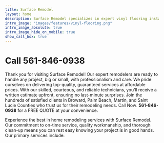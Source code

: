 ```yaml
---
title: Surface Remodel
layout: home
description: Surface Remodel specializes in expert vinyl flooring installation. We are a family-owned business with decades of experience, dedicated to providing top-quality remodeling services.
intro_image: "images/features/vinyl-flooring.png"
intro_image_absolute: true
intro_image_hide_on_mobile: true
show_call_box: true
---
```


# Call 561-846-0938

Thank you for visiting Surface Remodel! Our expert remodelers are ready to handle any project, big or small, with professionalism and care. We pride ourselves on delivering top-quality, guaranteed services at affordable prices. With our skilled, courteous, and reliable technicians, you’ll receive a written estimate upfront, ensuring no last-minute surprises. Join the hundreds of satisfied clients in Broward, Palm Beach, Martin, and Saint Lucie Counties who trust us for their remodeling needs. Call Now: **561-846-0938** for a FREE QUOTE at your convenience.

Experience the best in home remodeling services with Surface Remodel. Our commitment to on-time service, quality workmanship, and thorough clean-up means you can rest easy knowing your project is in good hands. Our primary services include:

